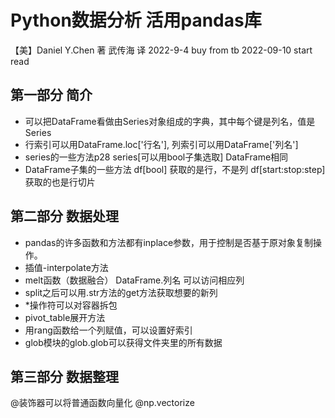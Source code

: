 # Python数据分析 活用pandas库
【美】Daniel Y.Chen 著 武传海 译
2022-9-4 buy from tb
2022-09-10 start read

## 第一部分 简介
- 可以把DataFrame看做由Series对象组成的字典，其中每个键是列名，值是Series
- 行索引可以用DataFrame.loc['行名'], 列索引可以用DataFrame['列名']
- series的一些方法p28 series[可以用bool子集选取] DataFrame相同
- DataFrame子集的一些方法 df[bool] 获取的是行，不是列 df[start:stop:step]获取的也是行切片

## 第二部分 数据处理
- pandas的许多函数和方法都有inplace参数，用于控制是否基于原对象复制操作。
- 插值-interpolate方法
- melt函数（数据融合） DataFrame.列名 可以访问相应列
- split之后可以用.str方法的get方法获取想要的新列
- *操作符可以对容器拆包
- pivot_table展开方法
- 用rang函数给一个列赋值，可以设置好索引
- glob模块的glob.glob可以获得文件夹里的所有数据

## 第三部分 数据整理
@装饰器可以将普通函数向量化 @np.vectorize